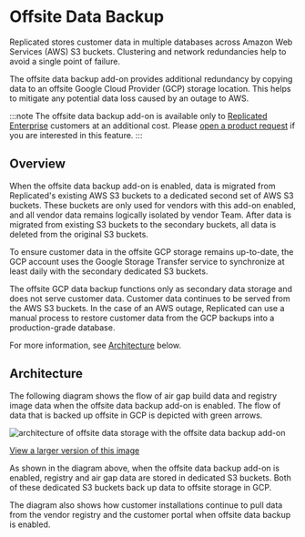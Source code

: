 # Offsite Data Backup

Replicated stores customer data in multiple databases across Amazon Web
Services (AWS) S3 buckets. Clustering and network redundancies help to avoid a
single point of failure.

The offsite data backup add-on provides additional redundancy by copying data to
an offsite Google Cloud Provider (GCP) storage location. This helps to mitigate
any potential data loss caused by an outage to AWS.

:::note
The offsite data backup add-on is available only to [Replicated Enterprise](https://www.replicated.com/pricing/) customers at an additional cost. Please [open a product request](https://vendor.replicated.com/support?requestType=feature&productArea=vendor) if you are interested in this feature. 
:::

## Overview

When the offsite data backup add-on is enabled, data is migrated from Replicated's existing AWS S3 buckets to a dedicated second set of AWS S3 buckets. These buckets are only used for vendors with this add-on enabled, and all vendor data remains logically isolated by vendor Team. After data is migrated from existing S3 buckets to the secondary buckets,
all data is deleted from the original S3 buckets.

To ensure customer data in the offsite GCP storage remains up-to-date, the GCP
account uses the Google Storage Transfer service to synchronize at least daily with the
secondary dedicated S3 buckets.

The offsite GCP data backup functions only as secondary data storage and does not serve customer
data. Customer data continues to be served from the AWS S3 buckets. In the case of an AWS outage, Replicated can use a manual
process to restore customer data from the GCP backups into a production-grade database.

For more information, see [Architecture](#architecture) below.

## Architecture

The following diagram shows the flow of air gap build data and registry image data
when the offsite data backup add-on is enabled. The flow of data that is backed
up offsite in GCP is depicted with green arrows.

![architecture of offsite data storage with the offsite data backup add-on](../../static/images/offsite-backup.png)

[View a larger version of this image](../../static/images/offsite-backup.png)

As shown in the diagram above, when the offsite data backup add-on is enabled,
registry and air gap data are stored in dedicated S3 buckets. Both of
these dedicated S3 buckets back up data to offsite storage in GCP.

The diagram also shows how customer installations continue to pull data from the
vendor registry and the customer portal when offsite data backup is enabled.